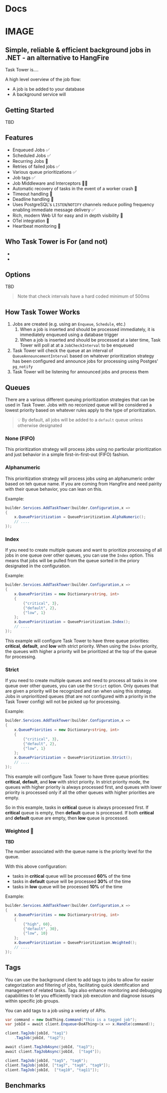 # Docs



# IMAGE

## Simple, reliable & efficient background jobs in .NET - an alternative to HangFire

Task Tower is....

A high level overview of the job flow:

-  A job is be added to your database
- A background service will

## Getting Started

TBD

## Features

- Enqueued Jobs ✅
- Scheduled Jobs ✅
- Recurring Jobs  🚧
- Retries of failed jobs ✅
- Various queue prioritizations ✅
- Job tags  ✅
- Job Middleware and Interceptors 🚧✅
- Automatic recovery of tasks in the event of a worker crash 🚧
- Timeout handling 🚧
- Deadline handling 🚧
- Uses PostgreSQL's `LISTEN`/`NOTIFY` channels reduce polling frequency enabling immediate message delivery ✅
- Rich, modern Web UI for easy and in depth visibility 🚧
- OTel integration 🚧
- Heartbeat monitoring  🚧

## Who Task Tower is For (and not)

- 
- 

## Options

TBD

> Note that check intervals have a hard coded minimum of 500ms

## How Task Tower Works

1. Jobs are created (e.g. using an `Enqueue`, `Schedule`, etc.)
   1. When a job is inserted and should be processed immediately, it is immediately enqueued using a database trigger
   2. When a job is inserted and should be processed at a later time, Task Tower will poll at at a `JobCheckInterval` to be enqueued
2. Task Tower will check the queue at an interval of `QueueAnnouncementInterval` based on whatever prioritization strategy has been configured and announce jobs for processing using Postges' `pg_notify`
3. Task Tower will be listening for announced jobs and process them

## Queues

There are a various different queuing prioritization strategies that can be used in Task Tower. Jobs with no reconized queue will be considered a lowest priority based on whatever rules apply to the type of prioritization.

> 💡 By default, all jobs will be added to a `default` queue unless otherwise designated

### None (FIFO)

This prioritization strategy will process jobs using no particular prioritization and just behavior in a simple first-in-first-out (FIFO) fashion.

### Alphanumeric

This prioritization strategy will process jobs using an alphanumeric order based on teh queue name. If you are coming from Hangfire and need pairity with their queue behavior, you can lean on this.

Example:

```c#
builder.Services.AddTaskTower(builder.Configuration,x =>
{
    x.QueuePrioritization = QueuePrioritization.AlphaNumeric();
    // ....
});
```

### Index

If you need to create multiple queues and want to prioritize processing of all jobs in one queue over other queues, you can use the `Index` option. This means that jobs will be pulled from the queue sorted in the priory designated in the configuration.

Example:

```c#
builder.Services.AddTaskTower(builder.Configuration,x =>
{
    x.QueuePriorities = new Dictionary<string, int>
    {
        {"critical", 3},
        {"default", 2},
        {"low", 1}
    };
    x.QueuePrioritization = QueuePrioritization.Index();
    // ....
});
```

This example will configure Task Tower to have three queue priorities: **critical**, **default**, and **low** with strict priority. When using the `Index` priority, the queues with higher a priority will be prioritized at the top of the queue for processing.

### Strict

If you need to create multiple queues and need to process all tasks in one queue over other queues, you can use the `Strict` option. Only queues that are given a priority will be recognized and ran when using this strategy. Jobs in unprioritized queues (that are not configured with a priority in the Task Tower config) will not be picked up for processing.

Example:

```c#
builder.Services.AddTaskTower(builder.Configuration,x =>
{
    x.QueuePriorities = new Dictionary<string, int>
    {
        {"critical", 3},
        {"default", 2},
        {"low", 1}
    };
    x.QueuePrioritization = QueuePrioritization.Strict();
    // ....
});
```

This example will configure Task Tower to have three queue priorities: **critical**, **default**, and **low** with strict priority. In strict priority mode, the queues with higher priority is always processed first, and queues with lower priority is processed only if all the other queues with higher priorities are empty.

So in this example, tasks in **critical** queue is always processed first. If **critical** queue is empty, then **default** queue is processed. If both **critical** and **default** queue are empty, then **low** queue is processed.

### Weighted 🚧

**TBD**

The number associated with the queue name is the priority level for the queue.

With this above configuration:

- tasks in **critical** queue will be processed **60%** of the time
- tasks in **default** queue will be processed **30%** of the time
- tasks in **low** queue will be processed **10%** of the time

Example:

```c#
builder.Services.AddTaskTower(builder.Configuration,x =>
{
    x.QueuePriorities = new Dictionary<string, int>
    {
        {"high", 60},
        {"default", 30},
        {"low", 10}
    };
    x.QueuePrioritization = QueuePrioritization.Weighted();
    // ....
});
```



## Tags

You can use the background client to add tags to jobs to allow for easier categorization and filtering of jobs, facilitating  quick identification and management of related tasks. Tags also enhance monitoring and debugging capabilities to let you efficiently track job execution and diagnose issues within specific job  groups.

You can add tags to a job using a veriety of APIs.

```csharp
var command = new DoAThing.Command("this is a tagged job");
var jobId = await client.Enqueue<DoAThing>(x => x.Handle(command));

client.TagJob(jobId, "tag1")
    .TagJob(jobId, "tag2");

await client.TagJobAsync(jobId, "tag3");
await client.TagJobAsync(jobId,  ["tag4"]);

client.TagJob(jobId, "tag5", "tag6");
client.TagJob(jobId, ["tag7", "tag8", "tag9"]);
client.TagJob(jobId,  ["tag10", "tag11"]);
```



## Benchmarks